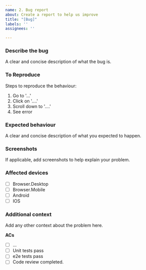 ```yaml
---
name: 2. Bug report
about: Create a report to help us improve
title: "[Bug]"
labels: ''
assignees: ''

---
```


### Describe the bug
A clear and concise description of what the bug is.

### To Reproduce
Steps to reproduce the behaviour:
1. Go to '...'
2. Click on '....'
3. Scroll down to '....'
4. See error

### Expected behaviour
A clear and concise description of what you expected to happen.

### Screenshots
If applicable, add screenshots to help explain your problem.

### Affected devices
- [ ] Browser.Desktop
- [ ] Browser.Mobile
- [ ] Android
- [ ] IOS

### Additional context
Add any other context about the problem here.

**ACs**

- [ ] ...
- [ ] Unit tests pass
- [ ] e2e tests pass
- [ ] Code review completed.
